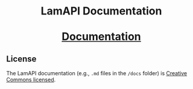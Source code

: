 <div align="center">
  <h1 align="center">
    LamAPI Documentation
    <br />
    <br />
    <a href="https://unimib-datai.github.io/lamapi-docs/">Documentation</a>
  </h1>
</div>

## License

The LamAPI documentation (e.g., `.md` files in the `/docs` folder) is [Creative Commons licensed](./LICENSE).